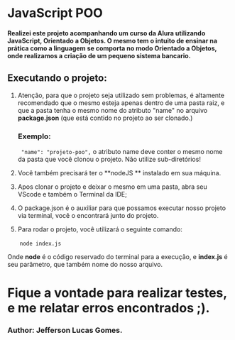 # JavaScript POO
#### Realizei este projeto acompanhando um curso da Alura utilizando JavaScript, Orientado a Objetos. O mesmo tem o intuito de ensinar na prática como a linguagem se comporta no modo Orientado a Objetos, onde realizamos a criação de um pequeno sistema bancario.



## Executando o projeto:

1. Atenção, para que o projeto seja utilizado sem problemas, é altamente recomendado que o mesmo esteja apenas dentro de uma pasta raiz, e que a pasta tenha o mesmo nome do atributo "name" no arquivo **package.json** (que está contido no projeto ao ser clonado.)

   ### Exemplo:

   ` "name": "projeto-poo",`    o atributo name deve conter o mesmo nome da pasta que você clonou o projeto. Não utilize sub-diretórios!

2. Você também precisará ter o **nodeJS ** instalado em sua máquina.

3. Apos clonar o projeto e deixar o mesmo em uma pasta, abra seu VScode e também o Terminal da IDE;

4. O package.json é o auxiliar para que possamos executar nosso projeto via terminal, você o encontrará junto do projeto.

5. Para rodar o projeto, você utilizará o seguinte comando:

   ​									`node index.js`

Onde **node** é o código reservado do terminal para a execução, e **index.js** é seu parâmetro, que também nome do nosso arquivo.

# Fique a vontade para realizar testes, e me relatar erros encontrados ;).

### Author: Jefferson Lucas Gomes.



